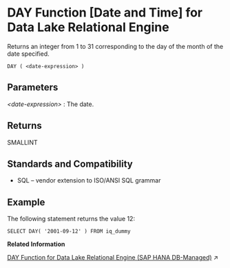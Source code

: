<!-- loioa5493fe284f2101587fac052951c6f01 -->

# DAY Function \[Date and Time\] for Data Lake Relational Engine

Returns an integer from 1 to 31 corresponding to the day of the month of the date specified.



```
DAY ( <date-expression> )
```



<a name="loioa5493fe284f2101587fac052951c6f01__DAY_parm1"/>

## Parameters

 *<date-expression\>*
 :   The date.

 

<a name="loioa5493fe284f2101587fac052951c6f01__DAY_returns1"/>

## Returns

SMALLINT



<a name="loioa5493fe284f2101587fac052951c6f01__DAY_standards1"/>

## Standards and Compatibility

-   SQL – vendor extension to ISO/ANSI SQL grammar



<a name="loioa5493fe284f2101587fac052951c6f01__DAY_example1"/>

## Example

The following statement returns the value 12:

```
SELECT DAY( '2001-09-12' ) FROM iq_dummy
```

**Related Information**  


[DAY Function for Data Lake Relational Engine (SAP HANA DB-Managed)](https://help.sap.com/viewer/a898e08b84f21015969fa437e89860c8/2023_1_QRC/en-US/ff00ee7be6544c12a1e279a814961857.html "Returns an integer from 1 to 31 corresponding to the day of the month of the date specified.") :arrow_upper_right:

